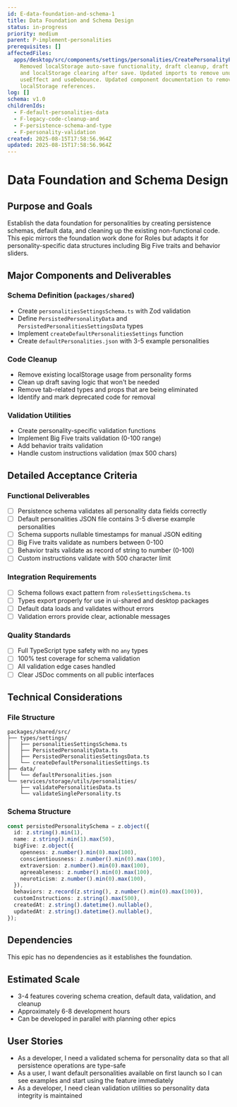 ```yaml
---
id: E-data-foundation-and-schema-1
title: Data Foundation and Schema Design
status: in-progress
priority: medium
parent: P-implement-personalities
prerequisites: []
affectedFiles:
  apps/desktop/src/components/settings/personalities/CreatePersonalityForm.tsx:
    Removed localStorage auto-save functionality, draft cleanup, draft recovery,
    and localStorage clearing after save. Updated imports to remove unused
    useEffect and useDebounce. Updated component documentation to remove
    localStorage references.
log: []
schema: v1.0
childrenIds:
  - F-default-personalities-data
  - F-legacy-code-cleanup-and
  - F-persistence-schema-and-type
  - F-personality-validation
created: 2025-08-15T17:58:56.964Z
updated: 2025-08-15T17:58:56.964Z
---
```


# Data Foundation and Schema Design

## Purpose and Goals

Establish the data foundation for personalities by creating persistence schemas, default data, and cleaning up the existing non-functional code. This epic mirrors the foundation work done for Roles but adapts it for personality-specific data structures including Big Five traits and behavior sliders.

## Major Components and Deliverables

### Schema Definition (`packages/shared`)

- Create `personalitiesSettingsSchema.ts` with Zod validation
- Define `PersistedPersonalityData` and `PersistedPersonalitiesSettingsData` types
- Implement `createDefaultPersonalitiesSettings` function
- Create `defaultPersonalities.json` with 3-5 example personalities

### Code Cleanup

- Remove existing localStorage usage from personality forms
- Clean up draft saving logic that won't be needed
- Remove tab-related types and props that are being eliminated
- Identify and mark deprecated code for removal

### Validation Utilities

- Create personality-specific validation functions
- Implement Big Five traits validation (0-100 range)
- Add behavior traits validation
- Handle custom instructions validation (max 500 chars)

## Detailed Acceptance Criteria

### Functional Deliverables

- [ ] Persistence schema validates all personality data fields correctly
- [ ] Default personalities JSON file contains 3-5 diverse example personalities
- [ ] Schema supports nullable timestamps for manual JSON editing
- [ ] Big Five traits validate as numbers between 0-100
- [ ] Behavior traits validate as record of string to number (0-100)
- [ ] Custom instructions validate with 500 character limit

### Integration Requirements

- [ ] Schema follows exact pattern from `rolesSettingsSchema.ts`
- [ ] Types export properly for use in ui-shared and desktop packages
- [ ] Default data loads and validates without errors
- [ ] Validation errors provide clear, actionable messages

### Quality Standards

- [ ] Full TypeScript type safety with no `any` types
- [ ] 100% test coverage for schema validation
- [ ] All validation edge cases handled
- [ ] Clear JSDoc comments on all public interfaces

## Technical Considerations

### File Structure

```
packages/shared/src/
├── types/settings/
│   ├── personalitiesSettingsSchema.ts
│   ├── PersistedPersonalityData.ts
│   ├── PersistedPersonalitiesSettingsData.ts
│   └── createDefaultPersonalitiesSettings.ts
├── data/
│   └── defaultPersonalities.json
└── services/storage/utils/personalities/
    ├── validatePersonalitiesData.ts
    └── validateSinglePersonality.ts
```

### Schema Structure

```typescript
const persistedPersonalitySchema = z.object({
  id: z.string().min(1),
  name: z.string().min(1).max(50),
  bigFive: z.object({
    openness: z.number().min(0).max(100),
    conscientiousness: z.number().min(0).max(100),
    extraversion: z.number().min(0).max(100),
    agreeableness: z.number().min(0).max(100),
    neuroticism: z.number().min(0).max(100),
  }),
  behaviors: z.record(z.string(), z.number().min(0).max(100)),
  customInstructions: z.string().max(500),
  createdAt: z.string().datetime().nullable(),
  updatedAt: z.string().datetime().nullable(),
});
```

## Dependencies

This epic has no dependencies as it establishes the foundation.

## Estimated Scale

- 3-4 features covering schema creation, default data, validation, and cleanup
- Approximately 6-8 development hours
- Can be developed in parallel with planning other epics

## User Stories

- As a developer, I need a validated schema for personality data so that all persistence operations are type-safe
- As a user, I want default personalities available on first launch so I can see examples and start using the feature immediately
- As a developer, I need clean validation utilities so personality data integrity is maintained
